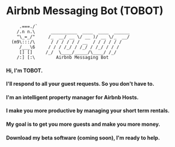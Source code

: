 # Airbnb Messaging Bot (TOBOT)

```
     .===./`
    /.n n.\      __________  ____  ____  ______     
    "\_=_/"     /_  __/ __ \/ __ )/ __ \/_  __/    
  (m9\:::/\      / / / / / / __  / / / / / / 
     /___\6     / / / /_/ / /_/ / /_/ / / /  
     [] []     /_/  \____/_____/\____/ /_/   
    /:] [:\        Airbnb Messaging Bot
```

#### Hi, I'm TOBOT.

#### I'll respond to all your guest requests. So you don't have to.

#### I'm an intelligent property manager for Airbnb Hosts.

#### I make you more productive by managing your short term rentals.

#### My goal is to get you more guests and make you more money.

#### Download my beta software (coming soon), I'm ready to help.
